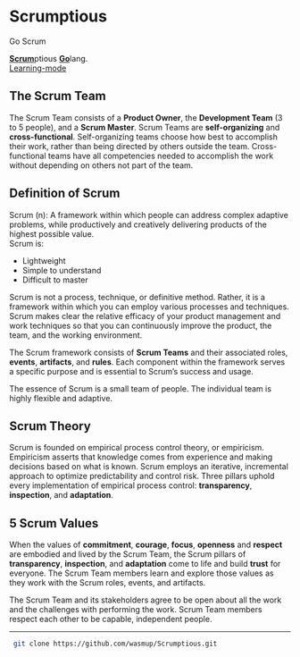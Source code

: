 # Scrumptious
Go Scrum

[**Scrum**](https://www.scrumguides.org/docs/scrumguide/v2017/2017-Scrum-Guide-US.pdf)ptious [**Go**](https://golang.org/)lang.  
[Learning-mode](https://mlapshin.com/index.php/scrum-quizzes/sm-learning-mode)

## The Scrum Team
The Scrum Team consists of a **Product Owner**, the **Development Team** (3 to 5 people), and a **Scrum Master**.
Scrum Teams are **self-organizing** and **cross-functional**. Self-organizing teams choose how best to
accomplish their work, rather than being directed by others outside the team. Cross-functional
teams have all competencies needed to accomplish the work without depending on others not
part of the team.

## Definition of Scrum
Scrum (n): A framework within which people can address complex adaptive problems, while
productively and creatively delivering products of the highest possible value.  
Scrum is:  
- Lightweight  
- Simple to understand  
- Difficult to master  

Scrum is not a process, technique, or definitive method. Rather, it is a
framework within which you can employ various processes and techniques. Scrum makes clear
the relative efficacy of your product management and work techniques so that you can
continuously improve the product, the team, and the working environment.

The Scrum framework consists of **Scrum Teams** and their associated roles, **events**, **artifacts**, and
**rules**. Each component within the framework serves a specific purpose and is essential to
Scrum’s success and usage.

The essence of Scrum is a small team of people. The individual team is highly flexible and
adaptive.

## Scrum Theory
Scrum is founded on empirical process control theory, or empiricism. Empiricism asserts that
knowledge comes from experience and making decisions based on what is known. Scrum
employs an iterative, incremental approach to optimize predictability and control risk.
Three pillars uphold every implementation of empirical process control: **transparency**,
**inspection**, and **adaptation**.

## 5 Scrum Values
When the values of **commitment**, **courage**, **focus**, **openness** and **respect** are embodied and lived
by the Scrum Team, the Scrum pillars of **transparency**, **inspection**, and **adaptation** come to life
and build **trust** for everyone. The Scrum Team members learn and explore those values as they
work with the Scrum roles, events, and artifacts.

The Scrum Team and its stakeholders agree to be
open about all the work and the challenges with performing the work. Scrum Team members
respect each other to be capable, independent people.


---

```sh
 git clone https://github.com/wasmup/Scrumptious.git
 ```
 